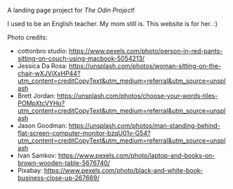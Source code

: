 A landing page project for _The Odin Project_!

I used to be an English teacher. My mom still is. This website is for her. :)

Photo credits:
- cottonbro studio: https://www.pexels.com/photo/person-in-red-pants-sitting-on-couch-using-macbook-5054213/
- Jessica Da Rosa: https://unsplash.com/photos/woman-sitting-on-the-chair-wXJViXxHP44?utm_content=creditCopyText&utm_medium=referral&utm_source=unsplash
- Brett Jordan: https://unsplash.com/photos/choose-your-words-tiles-POMpXtcVYHo?utm_content=creditCopyText&utm_medium=referral&utm_source=unsplash
- Jason Goodman: https://unsplash.com/photos/man-standing-behind-flat-screen-computer-monitor-bzqU01v-G54?utm_content=creditCopyText&utm_medium=referral&utm_source=unsplash
- Ivan Samkov: https://www.pexels.com/photo/laptop-and-books-on-brown-wooden-table-5676740/
- Pixabay: https://www.pexels.com/photo/black-and-white-book-business-close-up-267669/